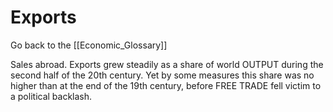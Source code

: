 # Exports

Go back to the [[Economic_Glossary]]


Sales abroad. Exports grew steadily as a share of world OUTPUT during the second half of the 20th century. Yet by some measures this share was no higher than at the end of the 19th century, before FREE TRADE fell victim to a political backlash.

